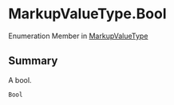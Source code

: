 # MarkupValueType.Bool

Enumeration Member in [MarkupValueType](/api/csharp/yarn.markup.markupvaluetype.md)

## Summary

A bool.

```csharp
Bool
```

